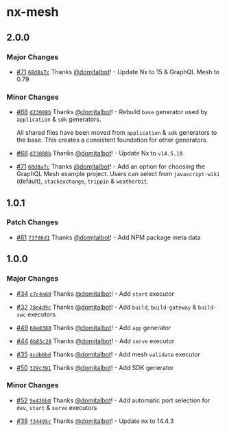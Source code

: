 # nx-mesh

## 2.0.0

### Major Changes

- [#71](https://github.com/domjtalbot/nx-mesh/pull/71) [`68d8a7c`](https://github.com/domjtalbot/nx-mesh/commit/68d8a7cf77e52e3c25caedf8f710d743481ee4f3) Thanks [@domjtalbot](https://github.com/domjtalbot)! - Update Nx to 15 & GraphQL Mesh to 0.79

### Minor Changes

- [#68](https://github.com/domjtalbot/nx-mesh/pull/68) [`d23008b`](https://github.com/domjtalbot/nx-mesh/commit/d23008be01a36a1e4349410df1378f389af1c7e3) Thanks [@domjtalbot](https://github.com/domjtalbot)! - Rebuild `base` generator used by `application` & `sdk` generators.

  All shared files have been moved from `application` & `sdk` generators to the base. This creates a consistent foundation for other generators.

- [#68](https://github.com/domjtalbot/nx-mesh/pull/68) [`d23008b`](https://github.com/domjtalbot/nx-mesh/commit/d23008be01a36a1e4349410df1378f389af1c7e3) Thanks [@domjtalbot](https://github.com/domjtalbot)! - Update Nx to `v14.5.10`

- [#71](https://github.com/domjtalbot/nx-mesh/pull/71) [`68d8a7c`](https://github.com/domjtalbot/nx-mesh/commit/68d8a7cf77e52e3c25caedf8f710d743481ee4f3) Thanks [@domjtalbot](https://github.com/domjtalbot)! - Add an option for choosing the GraphQL Mesh example project. Users can select from `javascript-wiki` (default), `stackexchange`, `trippin` & `weatherbit`.

## 1.0.1

### Patch Changes

- [#61](https://github.com/domjtalbot/nx-mesh/pull/61) [`73786d1`](https://github.com/domjtalbot/nx-mesh/commit/73786d15d386dcda526c86f1c0feb27a483fa6d7) Thanks [@domjtalbot](https://github.com/domjtalbot)! - Add NPM package meta data

## 1.0.0

### Major Changes

- [#34](https://github.com/domjtalbot/nx-mesh/pull/34) [`c7c4a60`](https://github.com/domjtalbot/nx-mesh/commit/c7c4a60c98e7ab0654ee60b77f1b1950d2804c1c) Thanks [@domjtalbot](https://github.com/domjtalbot)! - Add `start` executor

* [#32](https://github.com/domjtalbot/nx-mesh/pull/32) [`78e4d9c`](https://github.com/domjtalbot/nx-mesh/commit/78e4d9cee393c752277b253dd1599ef06fcb0e2a) Thanks [@domjtalbot](https://github.com/domjtalbot)! - Add `build`, `build-gateway` & `build-swc` executors

- [#49](https://github.com/domjtalbot/nx-mesh/pull/49) [`68e8380`](https://github.com/domjtalbot/nx-mesh/commit/68e8380237440b67156f7251b34891a95da2fbcd) Thanks [@domjtalbot](https://github.com/domjtalbot)! - Add `app` generator

* [#44](https://github.com/domjtalbot/nx-mesh/pull/44) [`6b85c28`](https://github.com/domjtalbot/nx-mesh/commit/6b85c282cfb777e2abe740e928f6b4f560b97aca) Thanks [@domjtalbot](https://github.com/domjtalbot)! - Add `serve` executor

- [#35](https://github.com/domjtalbot/nx-mesh/pull/35) [`4cdb0bd`](https://github.com/domjtalbot/nx-mesh/commit/4cdb0bddc34e1d5ece5eda908bd1e4764bf0037a) Thanks [@domjtalbot](https://github.com/domjtalbot)! - Add mesh `validate` executor

* [#50](https://github.com/domjtalbot/nx-mesh/pull/50) [`329c391`](https://github.com/domjtalbot/nx-mesh/commit/329c391053988f3d18834301b28c7bcd08fc7e1b) Thanks [@domjtalbot](https://github.com/domjtalbot)! - Add SDK generator

### Minor Changes

- [#52](https://github.com/domjtalbot/nx-mesh/pull/52) [`5e436b8`](https://github.com/domjtalbot/nx-mesh/commit/5e436b8c1acdf4a2ba3c6e438a05bbb11a33a63a) Thanks [@domjtalbot](https://github.com/domjtalbot)! - Add automatic port selection for `dev`, `start` & `serve` executors

* [#38](https://github.com/domjtalbot/nx-mesh/pull/38) [`f34495c`](https://github.com/domjtalbot/nx-mesh/commit/f34495c735fc609b787e4f728a5d857fe4335ef2) Thanks [@domjtalbot](https://github.com/domjtalbot)! - Update nx to 14.4.3
